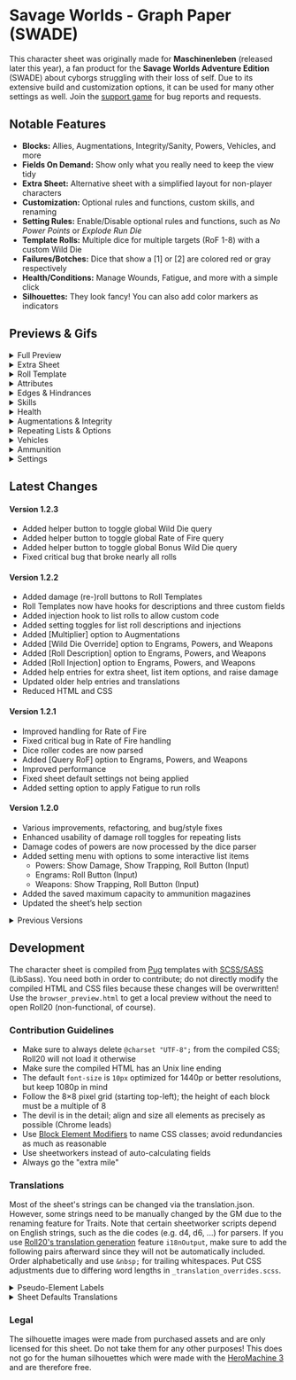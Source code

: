 # Savage Worlds - Graph Paper (SWADE)
This character sheet was originally made for **Maschinenleben** (released later this year), a fan product for the **Savage Worlds Adventure Edition** (SWADE) about cyborgs struggling with their loss of self. Due to its extensive build and customization options, it can be used for many other settings as well. Join the [support game](https://app.roll20.net/join/8488284/oQJGfg) for bug reports and requests.

## Notable Features
* **Blocks:** Allies, Augmentations, Integrity/Sanity, Powers, Vehicles, and more
* **Fields On Demand:** Show only what you really need to keep the view tidy
* **Extra Sheet:** Alternative sheet with a simplified layout for non-player characters
* **Customization:** Optional rules and functions, custom skills, and renaming
* **Setting Rules:** Enable/Disable optional rules and functions, such as *No Power Points* or *Explode Run Die*
* **Template Rolls:** Multiple dice for multiple targets (RoF 1-8) with a custom Wild Die
* **Failures/Botches:** Dice that show a [1] or [2] are colored red or gray respectively
* **Health/Conditions:** Manage Wounds, Fatigue, and more with a simple click
* **Silhouettes:** They look fancy! You can also add color markers as indicators

## Previews & Gifs
<details>
  <summary>Full Preview</summary>

  ![Full Preview](https://raw.githubusercontent.com/Tetrakern/roll20-character-sheets/master/Savage%20Worlds%20-%20Graph%20Paper/SavageWorldsGraphPaper.jpg)
</details>

<details>
  <summary>Extra Sheet</summary>

  ![Extra Sheet](https://raw.githubusercontent.com/Tetrakern/roll20-character-sheets/master/Savage%20Worlds%20-%20Graph%20Paper/previews/extra_sheet.png)
</details>

<details>
  <summary>Roll Template</summary>

  ![Roll Template](https://raw.githubusercontent.com/Tetrakern/roll20-character-sheets/master/Savage%20Worlds%20-%20Graph%20Paper/previews/roll_template.png)
</details>

<details>
  <summary>Attributes</summary>

  ![Attributes](https://raw.githubusercontent.com/Tetrakern/roll20-character-sheets/master/Savage%20Worlds%20-%20Graph%20Paper/previews/attributes.gif)
</details>

<details>
  <summary>Edges & Hindrances</summary>

  ![Edges & Hindrances](https://raw.githubusercontent.com/Tetrakern/roll20-character-sheets/master/Savage%20Worlds%20-%20Graph%20Paper/previews/features.gif)
</details>

<details>
  <summary>Skills</summary>

  ![Skills](https://raw.githubusercontent.com/Tetrakern/roll20-character-sheets/master/Savage%20Worlds%20-%20Graph%20Paper/previews/skills.gif)
</details>

<details>
  <summary>Health</summary>

  ![Health](https://raw.githubusercontent.com/Tetrakern/roll20-character-sheets/master/Savage%20Worlds%20-%20Graph%20Paper/previews/health.gif)
</details>

<details>
  <summary>Augmentations & Integrity</summary>

  ![Augmentations & Integrity](https://raw.githubusercontent.com/Tetrakern/roll20-character-sheets/master/Savage%20Worlds%20-%20Graph%20Paper/previews/augmentations.gif)
</details>

<details>
  <summary>Repeating Lists & Options</summary>

  ![Repeating Lists & Options](https://raw.githubusercontent.com/Tetrakern/roll20-character-sheets/master/Savage%20Worlds%20-%20Graph%20Paper/previews/power_options.gif)
</details>

<details>
  <summary>Vehicles</summary>

  ![Vehicles](https://raw.githubusercontent.com/Tetrakern/roll20-character-sheets/master/Savage%20Worlds%20-%20Graph%20Paper/previews/vehicles.gif)
</details>

<details>
  <summary>Ammunition</summary>

  ![Ammunition](https://raw.githubusercontent.com/Tetrakern/roll20-character-sheets/master/Savage%20Worlds%20-%20Graph%20Paper/previews/ammunition.gif)
</details>

<details>
  <summary>Settings</summary>

  ![Settings](https://raw.githubusercontent.com/Tetrakern/roll20-character-sheets/master/Savage%20Worlds%20-%20Graph%20Paper/previews/settings.gif)
</details>

## Latest Changes
#### Version 1.2.3
* Added helper button to toggle global Wild Die query
* Added helper button to toggle global Rate of Fire query
* Added helper button to toggle global Bonus Wild Die query
* Fixed critical bug that broke nearly all rolls
#### Version 1.2.2
* Added damage (re-)roll buttons to Roll Templates
* Roll Templates now have hooks for descriptions and three custom fields
* Added injection hook to list rolls to allow custom code
* Added setting toggles for list roll descriptions and injections
* Added [Multiplier] option to Augmentations
* Added [Wild Die Override] option to Engrams, Powers, and Weapons
* Added [Roll Description] option to Engrams, Powers, and Weapons
* Added [Roll Injection] option to Engrams, Powers, and Weapons
* Added help entries for extra sheet, list item options, and raise damage
* Updated older help entries and translations
* Reduced HTML and CSS
#### Version 1.2.1
* Improved handling for Rate of Fire
* Fixed critical bug in Rate of Fire handling
* Dice roller codes are now parsed
* Added [Query RoF] option to Engrams, Powers, and Weapons
* Improved performance
* Fixed sheet default settings not being applied
* Added setting option to apply Fatigue to run rolls
#### Version 1.2.0
* Various improvements, refactoring, and bug/style fixes
* Enhanced usability of damage roll toggles for repeating lists
* Damage codes of powers are now processed by the dice parser
* Added setting menu with options to some interactive list items
  * Powers: Show Damage, Show Trapping, Roll Button (Input)
  * Engrams: Roll Button (Input)
  * Weapons: Show Trapping, Roll Button (Input)
* Added the saved maximum capacity to ammunition magazines
* Updated the sheet’s help section

<details>
  <summary>Previous Versions</summary>

  #### Version 1.1.1
  * Added reroll button to Roll Templates
  * Added additional toggles for skills
  #### Version 1.1.0
  * Added Ammunition block
  * Added options to rename ammunition magazines
  * Added new help section, *Ammunition: You can keep track of up to three named "magazines" in the Ammunition block. The buttons allow you to quickly add to or subtract from the values. You can save a value with [S] and restore it with [R].*
  #### Version 1.0.2
  * Increased Rate of Fire range from 6 to 8
  #### Version 1.0.1
  * Made lightest text color a bit darker
  * Moved `transition` property to class scopes
  * Dice parser now captures leading attribute shortcodes
  #### Version 1.0
  * Initial release
</details>

## Development
The character sheet is compiled from [Pug](https://pugjs.org/api/getting-started.html) templates with [SCSS/SASS](https://sass-lang.com/guide) (LibSass). You need both in order to contribute; do not directly modify the compiled HTML and CSS files because these changes will be overwritten! Use the `browser_preview.html` to get a local preview without the need to open Roll20 (non-functional, of course).

### Contribution Guidelines
* Make sure to always delete `@charset "UTF-8";` from the compiled CSS; Roll20 will not load it otherwise
* Make sure the compiled HTML has an Unix line ending
* The default `font-size` is `10px` optimized for 1440p or better resolutions, but keep 1080p in mind
* Follow the 8×8 pixel grid (starting top-left); the height of each block must be a multiple of 8
* The devil is in the detail; align and size all elements as precisely as possible (Chrome leads)
* Use [Block Element Modifiers](http://getbem.com/naming/) to name CSS classes; avoid redundancies as much as reasonable
* Use sheetworkers instead of auto-calculating fields
* Always go the "extra mile"

### Translations
Most of the sheet's strings can be changed via the translation.json. However, some strings need to be manually changed by the GM due to the renaming feature for Traits. Note that certain sheetworker scripts depend on English strings, such as the die codes (e.g. d4, d6, ...) for parsers. If you use [Roll20's translation generation](https://roll20.zendesk.com/hc/en-us/articles/360037773493-Character-Sheet-Translation#CharacterSheetTranslation-StepTwo,GeneratingtheTranslationFile) feature `i18nOutput`, make sure to add the following pairs afterward since they will not be automatically included. Order alphabetically and use `&nbsp;` for trailing whitespaces. Put CSS adjustments due to differing word lengths in `_translation_overrides.scss`.

<details>
  <summary>Pseudo-Element Labels</summary>

```
"settings-tab-styles": "Styles",
"settings-tab-setup": "Setup",
"settings-tab-blocks": "Blocks",
"settings-tab-skills": "Skills",
"settings-tab-help": "Help",
"tab-skills": "Skills",
"tab-advancements": "Advancements",
"tab-notebook": "Notebook",
"tab-settings": "Settings",
"skill-track-die-label-d4-2": "2",
"skill-track-die-label-d4": "4",
"skill-track-die-label-d6": "6",
"skill-track-die-label-d8": "8",
"skill-track-die-label-d10": "10",
"skill-track-die-label-d12": "12",
```
</details>

<details>
  <summary>Sheet Defaults Translations</summary>

```
"defaults-block-show-allies": "[Block] Show Allies",
"defaults-block-show-allies-description": "Keep track of allied characters with a barebone mini sheet.",
"defaults-block-show-ammunition": "[Block] Show Ammunition",
"defaults-block-show-ammunition-description": "Keep track of your \"magazines\" for three weapons.",
"defaults-block-show-augmentations": "[Block] Show Augmentations",
"defaults-block-show-augmentations-description": "Install augmentations/cyberware and keep track of the Loss/Strain.",
"defaults-block-show-engrams": "[Block] Show Engrams",
"defaults-block-show-engrams-description": "Special programs or hardware to execute Hacking actions.",
"defaults-block-show-integrity": "[Block] Show Integrity",
"defaults-block-show-integrity-description": "Quantifies mental health/sanity and keeps track of mental afflictions. Maschinenleben.",
"defaults-block-show-power": "[Block] Show Power/Energy",
"defaults-block-show-power-description": "The energy/mana/etc. reserves of a character.",
"defaults-block-show-powerarmors": "[Block] Show Power Armors",
"defaults-block-show-powerarmors-description": "Vehicles and their modifications/weapons.",
"defaults-block-show-powers": "[Block] Show Powers/Spells",
"defaults-block-show-powers-description": "The known powers/spells of a character.",
"defaults-block-show-vehicles": "[Block] Show Vehicles",
"defaults-block-show-vehicles-description": "Vehicles and their modifications/weapons.",
"defaults-block-show-walkers": "[Block] Show Walkers",
"defaults-block-show-walkers-description": "Walkers/Mechs and their modifications/weapons.<h4 style='margin-top: 24px;'>Show/Hide Skills</h4><p style='margin-bottom: 16px; max-width: 640px;'>You can show or hide skills from the list in accordance with the played Game Setting. This can also be done manually for each individual sheet in its Settings tab. There are two custom skills that can be renamed and modified within the sheet as well, for example to make specialized skills (e.g. specific weapons with custom bonus or Wild Die).</p>",
"defaults-function-explode-run-die": "[Function] Explode Run Die",
"defaults-function-explode-run-die-description": "Makes the run die Ace.",
"defaults-function-running-ignores-wounds": "[Function] Running Ignores Wounds",
"defaults-function-running-ignores-wounds-description": "Wound penalties are not subtracted from the run roll.",
"defaults-function-running-applies-fatigue": "[Function] Running Applies Fatigue",
"defaults-function-running-applies-fatigue-description": "Fatigue penalties are subtracted from the run roll.<h4 style='margin-top: 24px;'>Show/Hide Blocks</h4><p style='margin-bottom: 16px; max-width: 640px;'>You can show or hide content blocks in accordance with the played Game Setting. This can also be done manually for each individual sheet in its Settings tab. Some blocks that were designed for Maschinenleben, such as Augmentations and Engrams, can be adapted for other purposes as well.</p>",
"defaults-rename-attribute-agi": "[Rename] Attribute: AGI to&nbsp;",
"defaults-rename-attribute-agi-description": "Renamed via the attribute <b style='user-select: all; font-family: monospace; white-space: nowrap;'>rename_agi</b>.",
"defaults-rename-attribute-agility": "[Rename] Attribute: Agility to&nbsp;",
"defaults-rename-attribute-agility-description": "Renamed via the attribute <b style='user-select: all; font-family: monospace; white-space: nowrap;'>rename_agility</b>.",
"defaults-rename-attribute-sma": "[Rename] Attribute: SMA to&nbsp;",
"defaults-rename-attribute-sma-description": "Renamed via the attribute <b style='user-select: all; font-family: monospace; white-space: nowrap;'>rename_sma</b>.",
"defaults-rename-attribute-smarts": "[Rename] Attribute: Smarts to&nbsp;",
"defaults-rename-attribute-smarts-description": "Renamed via the attribute <b style='user-select: all; font-family: monospace; white-space: nowrap;'>rename_smarts</b>.",
"defaults-rename-attribute-spi": "[Rename] Attribute: SPI to&nbsp;",
"defaults-rename-attribute-spi-description": "Renamed via the attribute <b style='user-select: all; font-family: monospace; white-space: nowrap;'>rename_spi</b>.",
"defaults-rename-attribute-spirit": "[Rename] Attribute: Spirit to&nbsp;",
"defaults-rename-attribute-spirit-description": "Renamed via the attribute <b style='user-select: all; font-family: monospace; white-space: nowrap;'>rename_spirit</b>.",
"defaults-rename-attribute-str": "[Rename] Attribute: STR to&nbsp;",
"defaults-rename-attribute-str-description": "Renamed via the attribute <b style='user-select: all; font-family: monospace; white-space: nowrap;'>rename_str</b>.",
"defaults-rename-attribute-strength": "[Rename] Attribute: Strength to&nbsp;",
"defaults-rename-attribute-strength-description": "Renamed via the attribute <b style='user-select: all; font-family: monospace; white-space: nowrap;'>rename_strength</b>.",
"defaults-rename-attribute-vig": "[Rename] Attribute: VIG to&nbsp;",
"defaults-rename-attribute-vig-description": "Renamed via the attribute <b style='user-select: all; font-family: monospace; white-space: nowrap;'>rename_vig</b>.<h4 style='margin-top: 24px;'>Rename Skills</h4><p style='margin-bottom: 16px; max-width: 640px;'>You can rename the labels of each skill, best kept below 15 characters due to layout constrains. This can also be done manually with the <b style='font-family: monospace; white-space: nowrap;'>@{rename_attribute}</b> for each individual sheet. Note that changing the label does not affect the reference <b style='font-family: monospace;'>@{attribute}</b> for rolls. They will always be in English.</p>",
"defaults-rename-attribute-vigor": "[Rename] Attribute: Vigor to&nbsp;",
"defaults-rename-attribute-vigor-description": "Renamed via the attribute <b style='user-select: all; font-family: monospace; white-space: nowrap;'>rename_vigor</b>.",
"defaults-rename-block-allies": "[Rename] Block: Allies to&nbsp;",
"defaults-rename-block-allies-description": "Renamed via the attribute <b style='user-select: all; font-family: monospace; white-space: nowrap;'>rename_block_allies</b>.",
"defaults-rename-block-ammunition": "[Rename] Block: Ammunition to&nbsp;",
"defaults-rename-block-ammunition-description": "Renamed via the attribute <b style='user-select: all; font-family: monospace; white-space: nowrap;'>rename_block_ammunition</b>.",
"defaults-rename-block-apparel": "[Rename] Block: Apparel to&nbsp;",
"defaults-rename-block-apparel-description": "Renamed via the attribute <b style='user-select: all; font-family: monospace; white-space: nowrap;'>rename_block_apparel</b>.",
"defaults-rename-block-augmentations": "[Rename] Block: Augmentations to&nbsp;",
"defaults-rename-block-augmentations-description": "Renamed via the attribute <b style='user-select: all; font-family: monospace; white-space: nowrap;'>rename_block_augmentations</b>.",
"defaults-rename-block-engrams": "[Rename] Block: Engrams to&nbsp;",
"defaults-rename-block-engrams-description": "Renamed via the attribute <b style='user-select: all; font-family: monospace; white-space: nowrap;'>rename_block_engrams</b>.",
"defaults-rename-block-integrity": "[Rename] Block: Integrity to&nbsp;",
"defaults-rename-block-integrity-description": "Renamed via the attribute <b style='user-select: all; font-family: monospace; white-space: nowrap;'>rename_block_integrity</b>.",
"defaults-rename-block-inventory": "[Rename] Block: Inventory to&nbsp;",
"defaults-rename-block-inventory-description": "Renamed via the attribute <b style='user-select: all; font-family: monospace; white-space: nowrap;'>rename_block_inventory</b>.",
"defaults-rename-block-power": "[Rename] Block: Power to&nbsp;",
"defaults-rename-block-power-description": "Renamed via the attribute <b style='user-select: all; font-family: monospace; white-space: nowrap;'>rename_block_power</b>.",
"defaults-rename-block-powerarmors": "[Rename] Block: Power Armors to&nbsp;",
"defaults-rename-block-powerarmors-description": "Renamed via the attribute <b style='user-select: all; font-family: monospace; white-space: nowrap;'>rename_block_powerarmors</b>.",
"defaults-rename-block-powers": "[Rename] Block: Powers to&nbsp;",
"defaults-rename-block-powers-description": "Renamed via the attribute <b style='user-select: all; font-family: monospace; white-space: nowrap;'>rename_block_powers</b>.",
"defaults-rename-block-quick-notes": "[Rename] Block: Quick Notes to&nbsp;",
"defaults-rename-block-quick-notes-description": "Renamed via the attribute <b style='user-select: all; font-family: monospace; white-space: nowrap;'>rename_block_quick_notes</b>.",
"defaults-rename-block-vehicles": "[Rename] Block: Vehicles to&nbsp;",
"defaults-rename-block-vehicles-description": "Renamed via the attribute <b style='user-select: all; font-family: monospace; white-space: nowrap;'>rename_block_vehicles</b>.",
"defaults-rename-block-walkers": "[Rename] Block: Walkers to&nbsp;",
"defaults-rename-block-walkers-description": "Renamed via the attribute <b style='user-select: all; font-family: monospace; white-space: nowrap;'>rename_block_walkers</b>.",
"defaults-rename-block-weapons": "[Rename] Block: Weapons to&nbsp;",
"defaults-rename-block-weapons-description": "Renamed via the attribute <b style='user-select: all; font-family: monospace; white-space: nowrap;'>rename_block_weapons</b>.<h4 style='margin-top: 24px;'>Rename Integrity Hindrances (Maschinenleben)</h4><p style='margin-bottom: 16px; max-width: 640px;'>You can rename the Hindrances caused by the loss of Integrity (Sanity, Purity, etc.). This can also be done manually with the <b style='font-family: monospace; white-space: nowrap;'>@{rename_integrity-attribute}</b> for each individual sheet. Note that they activate in intervals with each fraction of 10 below 70 — Discord triggers on 69.9 or lower, Dissonance on 59.9 or lower, and so forth.</p>",
"defaults-rename-integrity-alienation": "[Rename] Integrity: Alienation to&nbsp;",
"defaults-rename-integrity-alienation-description": "Renamed via the attribute <b style='user-select: all; font-family: monospace; white-space: nowrap;'>rename_alienation</b>.",
"defaults-rename-integrity-depersonalization": "[Rename] Integrity: Depersonalization to&nbsp;",
"defaults-rename-integrity-depersonalization-description": "Renamed via the attribute <b style='user-select: all; font-family: monospace; white-space: nowrap;'>rename_depersonalization</b>.",
"defaults-rename-integrity-derealization": "[Rename] Integrity: Derealization to&nbsp;",
"defaults-rename-integrity-derealization-description": "Renamed via the attribute <b style='user-select: all; font-family: monospace; white-space: nowrap;'>rename_derealization</b>.",
"defaults-rename-integrity-discord": "[Rename] Integrity: Discord to&nbsp;",
"defaults-rename-integrity-discord-description": "Renamed via the attribute <b style='user-select: all; font-family: monospace; white-space: nowrap;'>rename_discord</b>.",
"defaults-rename-integrity-dissonance": "[Rename] Integrity: Dissonance to&nbsp;",
"defaults-rename-integrity-dissonance-description": "Renamed via the attribute <b style='user-select: all; font-family: monospace; white-space: nowrap;'>rename_dissonance</b>.",
"defaults-rename-integrity-ego-death": "[Rename] Integrity: Ego Death to&nbsp;",
"defaults-rename-integrity-ego-death-description": "Renamed via the attribute <b style='user-select: all; font-family: monospace; white-space: nowrap;'>rename_ego_death</b>.",
"defaults-rename-integrity-psychosis": "[Rename] Integrity: Psychosis to&nbsp;",
"defaults-rename-integrity-psychosis-description": "Renamed via the attribute <b style='user-select: all; font-family: monospace; white-space: nowrap;'>rename_psychosis</b>.",
"defaults-rename-integrity-seizures": "[Rename] Integrity: Seizures to&nbsp;",
"defaults-rename-integrity-seizures-description": "Renamed via the attribute <b style='user-select: all; font-family: monospace; white-space: nowrap;'>rename_seizures</b>.",
"defaults-rename-label-age": "[Rename] Label: Age to&nbsp;",
"defaults-rename-label-age-description": "Renamed via the attribute <b style='user-select: all; font-family: monospace; white-space: nowrap;'>rename_label_age</b> (e.g. Number or Incarnation).",
"defaults-rename-label-bits": "[Rename] Label: #Bits to&nbsp;",
"defaults-rename-label-bits-description": "Renamed via the attribute <b style='user-select: all; font-family: monospace; white-space: nowrap;'>rename_label_bits</b> (e.g. Money or Gold).<h4 style='margin-top: 24px;'>Rename Blocks</h4><p style='margin-bottom: 16px; max-width: 640px;'>You can rename the blocks to better fit the Game Setting, such as \"Powers\" to \"Talismans\" or \"Walkers\" to \"Frames\". This can also be done manually with the <b style='font-family: monospace; white-space: nowrap;'>@{rename_block_attribute}</b> for each individual sheet.</p>",
"defaults-rename-label-exp": "[Rename] Label: EXP to&nbsp;",
"defaults-rename-label-exp-description": "Renamed via the attribute <b style='user-select: all; font-family: monospace; white-space: nowrap;'>rename_label_exp</b> (e.g. Karma or Gems).",
"defaults-rename-label-eyes": "[Rename] Label: Eyes to&nbsp;",
"defaults-rename-label-eyes-description": "Renamed via the attribute <b style='user-select: all; font-family: monospace; white-space: nowrap;'>rename_label_eyes</b> (e.g. Sensors or Optics).",
"defaults-rename-label-gender": "[Rename] Label: Gender to&nbsp;",
"defaults-rename-label-gender-description": "Renamed via the attribute <b style='user-select: all; font-family: monospace; white-space: nowrap;'>rename_label_gender</b> (e.g. Sex or Version).",
"defaults-rename-label-hair": "[Rename] Label: Hair to&nbsp;",
"defaults-rename-label-hair-description": "Renamed via the attribute <b style='user-select: all; font-family: monospace; white-space: nowrap;'>rename_label_hair</b> (e.g. Horns or Mane).",
"defaults-rename-label-height": "[Rename] Label: Height to&nbsp;",
"defaults-rename-label-height-description": "Renamed via the attribute <b style='user-select: all; font-family: monospace; white-space: nowrap;'>rename_label_height</b> (e.g. Scale or Length).",
"defaults-rename-label-level": "[Rename] Label: Level to&nbsp;",
"defaults-rename-label-level-description": "Renamed via the attribute <b style='user-select: all; font-family: monospace; white-space: nowrap;'>rename_label_level</b> (e.g. Circle or Year).",
"defaults-rename-label-name": "[Rename] Label: Name to&nbsp;",
"defaults-rename-label-name-description": "Renamed via the attribute <b style='user-select: all; font-family: monospace; white-space: nowrap;'>rename_label_name</b> (e.g. Alias or Codename).",
"defaults-rename-label-origin": "[Rename] Label: Origin to&nbsp;",
"defaults-rename-label-origin-description": "Renamed via the attribute <b style='user-select: all; font-family: monospace; white-space: nowrap;'>rename_label_origin</b> (e.g. Race or Species).",
"defaults-rename-label-rank": "[Rename] Label: Rank to&nbsp;",
"defaults-rename-label-rank-description": "Renamed via the attribute <b style='user-select: all; font-family: monospace; white-space: nowrap;'>rename_label_rank</b> (e.g. Grade or Titel).",
"defaults-rename-label-weight": "[Rename] Label: Weight to&nbsp;",
"defaults-rename-label-weight-description": "Renamed via the attribute <b style='user-select: all; font-family: monospace; white-space: nowrap;'>rename_label_weight</b> (e.g. Mass or Your Mom).",
"defaults-rename-skill-academics": "[Rename] Skill: Academics to&nbsp;",
"defaults-rename-skill-academics-description": "Renamed via the attribute <b style='user-select: all; font-family: monospace; white-space: nowrap;'>rename_academics</b>.",
"defaults-rename-skill-athletics": "[Rename] Skill: Athletics to&nbsp;",
"defaults-rename-skill-athletics-description": "Renamed via the attribute <b style='user-select: all; font-family: monospace; white-space: nowrap;'>rename_athletics</b>.",
"defaults-rename-skill-boating": "[Rename] Skill: Boating to&nbsp;",
"defaults-rename-skill-boating-description": "Renamed via the attribute <b style='user-select: all; font-family: monospace; white-space: nowrap;'>rename_boating</b>.",
"defaults-rename-skill-common-knowledge": "[Rename] Skill: Common Knowl. to&nbsp;",
"defaults-rename-skill-common-knowledge-description": "Renamed via the attribute <b style='user-select: all; font-family: monospace; white-space: nowrap;'>rename_common_knowledge</b>.",
"defaults-rename-skill-custom-skill-1": "[Rename] Skill: Custom Skill #1 to&nbsp;",
"defaults-rename-skill-custom-skill-1-description": "Can be renamed directly in the sheet's Settings tab.",
"defaults-rename-skill-custom-skill-2": "[Rename] Skill: Custom Skill #2 to&nbsp;",
"defaults-rename-skill-custom-skill-2-description": "Can be renamed directly in the sheet's Settings tab.<h4 style='margin-top: 24px;'>Rename Labels</h4><p style='margin-bottom: 16px; max-width: 640px;'>You can rename the labels at the top of the sheet, such as \"Name\" to \"Alias\" or \"Origin\" to \"Race\". This can also be done manually with the <b style='font-family: monospace; white-space: nowrap;'>@{rename_label_attribute}</b> for each individual sheet. Note that the labels are separated from the actual fields and do not affect the references (e.g. <b style='font-family: monospace;'>@{name}</b>). They will always be in English.</p>",
"defaults-rename-skill-driving": "[Rename] Skill: Driving to&nbsp;",
"defaults-rename-skill-driving-description": "Renamed via the attribute <b style='user-select: all; font-family: monospace; white-space: nowrap;'>rename_driving</b>.",
"defaults-rename-skill-electronics": "[Rename] Skill: Electronics to&nbsp;",
"defaults-rename-skill-electronics-description": "Renamed via the attribute <b style='user-select: all; font-family: monospace; white-space: nowrap;'>rename_electronics</b>.",
"defaults-rename-skill-faith": "[Rename] Skill: Faith to&nbsp;",
"defaults-rename-skill-faith-description": "Renamed via the attribute <b style='user-select: all; font-family: monospace; white-space: nowrap;'>rename_faith</b>.",
"defaults-rename-skill-fighting": "[Rename] Skill: Fighting to&nbsp;",
"defaults-rename-skill-fighting-description": "Renamed via the attribute <b style='user-select: all; font-family: monospace; white-space: nowrap;'>rename_fighting</b>.",
"defaults-rename-skill-focus": "[Rename] Skill: Focus to&nbsp;",
"defaults-rename-skill-focus-description": "Renamed via the attribute <b style='user-select: all; font-family: monospace; white-space: nowrap;'>rename_focus</b>.",
"defaults-rename-skill-gambling": "[Rename] Skill: Gambling to&nbsp;",
"defaults-rename-skill-gambling-description": "Renamed via the attribute <b style='user-select: all; font-family: monospace; white-space: nowrap;'>rename_gambling</b>.",
"defaults-rename-skill-hacking": "[Rename] Skill: Hacking to&nbsp;",
"defaults-rename-skill-hacking-description": "Renamed via the attribute <b style='user-select: all; font-family: monospace; white-space: nowrap;'>rename_hacking</b>.",
"defaults-rename-skill-healing": "[Rename] Skill: Healing to&nbsp;",
"defaults-rename-skill-healing-description": "Renamed via the attribute <b style='user-select: all; font-family: monospace; white-space: nowrap;'>rename_healing</b>.",
"defaults-rename-skill-intimidation": "[Rename] Skill: Intimidation to&nbsp;",
"defaults-rename-skill-intimidation-description": "Renamed via the attribute <b style='user-select: all; font-family: monospace; white-space: nowrap;'>rename_intimidation</b>.",
"defaults-rename-skill-language": "[Rename] Skill: Language to&nbsp;",
"defaults-rename-skill-language-description": "Renamed via the attribute <b style='user-select: all; font-family: monospace; white-space: nowrap;'>rename_language</b>.",
"defaults-rename-skill-magic": "[Rename] Skill: Magic to&nbsp;",
"defaults-rename-skill-magic-description": "Renamed via the attribute <b style='user-select: all; font-family: monospace; white-space: nowrap;'>rename_magic</b>.",
"defaults-rename-skill-notice": "[Rename] Skill: Notice to&nbsp;",
"defaults-rename-skill-notice-description": "Renamed via the attribute <b style='user-select: all; font-family: monospace; white-space: nowrap;'>rename_notice</b>.",
"defaults-rename-skill-occult": "[Rename] Skill: Occult to&nbsp;",
"defaults-rename-skill-occult-description": "Renamed via the attribute <b style='user-select: all; font-family: monospace; white-space: nowrap;'>rename_occult</b>.",
"defaults-rename-skill-performance": "[Rename] Skill: Performance to&nbsp;",
"defaults-rename-skill-performance-description": "Renamed via the attribute <b style='user-select: all; font-family: monospace; white-space: nowrap;'>rename_performance</b>.",
"defaults-rename-skill-persuasion": "[Rename] Skill: Persuasion to&nbsp;",
"defaults-rename-skill-persuasion-description": "Renamed via the attribute <b style='user-select: all; font-family: monospace; white-space: nowrap;'>rename_persuasion</b>.",
"defaults-rename-skill-piloting": "[Rename] Skill: Piloting to&nbsp;",
"defaults-rename-skill-piloting-description": "Renamed via the attribute <b style='user-select: all; font-family: monospace; white-space: nowrap;'>rename_piloting</b>.",
"defaults-rename-skill-psionics": "[Rename] Skill: Psionics to&nbsp;",
"defaults-rename-skill-psionics-description": "Renamed via the attribute <b style='user-select: all; font-family: monospace; white-space: nowrap;'>rename_psionics</b>.",
"defaults-rename-skill-repair": "[Rename] Skill: Repair to&nbsp;",
"defaults-rename-skill-repair-description": "Renamed via the attribute <b style='user-select: all; font-family: monospace; white-space: nowrap;'>rename_repair</b>.",
"defaults-rename-skill-research": "[Rename] Skill: Research to&nbsp;",
"defaults-rename-skill-research-description": "Renamed via the attribute <b style='user-select: all; font-family: monospace; white-space: nowrap;'>rename_research</b>.",
"defaults-rename-skill-riding": "[Rename] Skill: Riding to&nbsp;",
"defaults-rename-skill-riding-description": "Renamed via the attribute <b style='user-select: all; font-family: monospace; white-space: nowrap;'>rename_riding</b>.",
"defaults-rename-skill-science": "[Rename] Skill: Science to&nbsp;",
"defaults-rename-skill-science-description": "Renamed via the attribute <b style='user-select: all; font-family: monospace; white-space: nowrap;'>rename_science</b>.",
"defaults-rename-skill-shooting": "[Rename] Skill: Shooting to&nbsp;",
"defaults-rename-skill-shooting-description": "Renamed via the attribute <b style='user-select: all; font-family: monospace; white-space: nowrap;'>rename_shooting</b>.",
"defaults-rename-skill-spellcasting": "[Rename] Skill: Spellcasting to&nbsp;",
"defaults-rename-skill-spellcasting-description": "Renamed via the attribute <b style='user-select: all; font-family: monospace; white-space: nowrap;'>rename_spellcasting</b>.",
"defaults-rename-skill-stealth": "[Rename] Skill: Stealth to&nbsp;",
"defaults-rename-skill-stealth-description": "Renamed via the attribute <b style='user-select: all; font-family: monospace; white-space: nowrap;'>rename_stealth</b>.",
"defaults-rename-skill-survival": "[Rename] Skill: Survival to&nbsp;",
"defaults-rename-skill-survival-description": "Renamed via the attribute <b style='user-select: all; font-family: monospace; white-space: nowrap;'>rename_survival</b>.",
"defaults-rename-skill-taunt": "[Rename] Skill: Taunt to&nbsp;",
"defaults-rename-skill-taunt-description": "Renamed via the attribute <b style='user-select: all; font-family: monospace; white-space: nowrap;'>rename_taunt</b>.",
"defaults-rename-skill-thievery": "[Rename] Skill: Thievery to&nbsp;",
"defaults-rename-skill-thievery-description": "Renamed via the attribute <b style='user-select: all; font-family: monospace; white-space: nowrap;'>rename_thievery</b>.",
"defaults-rename-skill-weird-science": "[Rename] Skill: Weird Science to&nbsp;",
"defaults-rename-skill-weird-science-description": "Renamed via the attribute <b style='user-select: all; font-family: monospace; white-space: nowrap;'>rename_weird_science</b>.",
"defaults-rule-augmentation-strain": "[Rule] Augmentation Strain",
"defaults-rule-augmentation-strain-description": "Use the Strain rules from the Science Fiction Companion (SFC 29).",
"defaults-rule-no-power-points": "[Rule] No Power Points",
"defaults-rule-no-power-points-description": "Use the No Power Points Setting Rule (SWADE 140).",
"defaults-skill-show-boating": "[Skill] Show Boating Skill",
"defaults-skill-show-boating-description": "Show the Boating (Agility) skill.",
"defaults-skill-show-custom-skill-1": "[Skill] Show Custom Skill #1",
"defaults-skill-show-custom-skill-1-description": "Show the Custom Skill #1, which can be renamed further down.",
"defaults-skill-show-custom-skill-2": "[Skill] Show Custom Skill #2",
"defaults-skill-show-custom-skill-2-description": "Show the Custom Skill #2, which can be renamed further down.<h4 style='margin-top: 24px;'>Rename Attributes</h4><p style='margin-bottom: 16px; max-width: 640px;'>You can rename the labels of each attribute and its abbreviation (max. 3 characters). This can also be done manually with the <b style='font-family: monospace; white-space: nowrap;'>@{rename_attribute}</b> for each individual sheet. Note that changing the label does not affect the reference <b style='font-family: monospace;'>@{attribute}</b> for rolls. They will always be in English.</p>",
"defaults-skill-show-driving": "[Skill] Show Driving Skill",
"defaults-skill-show-driving-description": "Show the Driving (Agility) skill.",
"defaults-skill-show-electronics": "[Skill] Show Electronics Skill",
"defaults-skill-show-electronics-description": "Show the Electronics (Smarts) skill.",
"defaults-skill-show-faith": "[Skill] Show Faith Skill",
"defaults-skill-show-faith-description": "Show the Faith (Spirit) skill.",
"defaults-skill-show-focus": "[Skill] Show Focus Skill",
"defaults-skill-show-focus-description": "Show the Focus (Spirit) skill.",
"defaults-skill-show-language": "[Skill] Show Language Skill",
"defaults-skill-show-language-description": "Show the Language (Smarts) skill.",
"defaults-skill-show-magic": "[Skill] Show MAGIC Skill",
"defaults-skill-show-magic-description": "Show the MAGIC (Smarts) skill. Maschinenleben.",
"defaults-skill-show-occult": "[Skill] Show Occult Skill",
"defaults-skill-show-occult-description": "Show the Occult (Smarts) skill.",
"defaults-skill-show-piloting": "[Skill] Show Piloting Skill",
"defaults-skill-show-piloting-description": "Show the Piloting (Agility) skill.",
"defaults-skill-show-psionics": "[Skill] Show Psionics Skill",
"defaults-skill-show-psionics-description": "Show the Psionics (Smarts) skill.",
"defaults-skill-show-riding": "[Skill] Show Riding Skill",
"defaults-skill-show-riding-description": "Show the Riding (Agility) skill.",
"defaults-skill-show-spellcasting": "[Skill] Show Spellcasting Skill",
"defaults-skill-show-spellcasting-description": "Show the Spellcasting (Smarts) skill.",
"defaults-skill-show-weird-science": "[Skill] Show Weird Science Skill",
"defaults-skill-show-weird-science-description": "Show the Weird Science (Smarts) skill.
```
</details>

### Legal
The silhouette images were made from purchased assets and are only licensed for this sheet. Do not take them for any other purposes! This does not go for the human silhouettes which were made with the [HeroMachine 3](http://www.heromachine.com/heromachine-3-lab/) and are therefore free.
